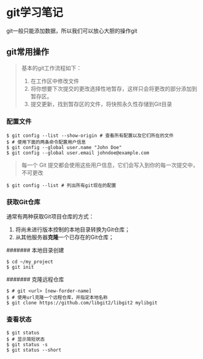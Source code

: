 # git学习笔记

git一般只能添加数据，所以我们可以放心大胆的操作git

## git常用操作

> 基本的git工作流程如下：
> 1. 在工作区中修改文件
> 2. 将你想要下次提交的更改选择性地暂存，这样只会将更改的部分添加到暂存区。
> 3. 提交更新，找到暂存区的文件，将快照永久性存储到Git目录

### 配置文件

```git-bash
$ git config --list --show-origin # 查看所有配置以及它们所在的文件
$ # 使用下面的两条命令配置用户信息
$ git config --global user.name "John Doe"
$ git config --global user.email johndoe@example.com
```

> 每一个 Git 提交都会使用这些用户信息，它们会写入到你的每一次提交中，不可更改

```git-bash
$ git config --list # 列出所有git现在的配置
```

### 获取Git仓库

通常有两种获取Git项目仓库的方式：

1. 将尚未进行版本控制的本地目录转换为Git仓库；
2. 从其他服务器**克隆**一个已存在的Git仓库；

####### 本地目录创建

```git-bash
$ cd ~/my_project
$ git init
```

####### 克隆远程仓库

```git-bash
$ # git <url> [new-forder-name]
$ # 使用url克隆一个远程仓库，并指定本地名称
$ git clone https://github.com/libgit2/libgit2 mylibgit
```


### 查看状态

```git-bash
$ git status
$ # 显示简短状态
$ git status -s
$ git status --short
```


